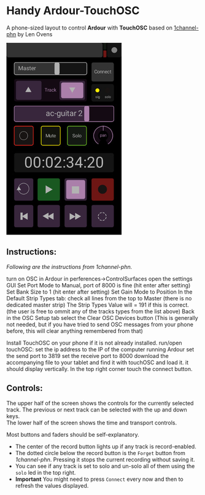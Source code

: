 # Handy Ardour-TouchOSC

A phone-sized layout to control **Ardour** with **TouchOSC** based on [1channel-phn][link] by Len Ovens

![Screenshot][screenshot]

## Instructions:

*Following are the instructions from 1channel-phn.*

turn on OSC in Ardour in perferences->ControlSurfaces
open the settings GUI
Set Port Mode to Manual, port of 8000 is fine (hit enter after setting)
Set Bank Size to 1 (hit enter after setting)
Set Gain Mode to Position
In the Default Strip Types tab:
	check all lines from the top to Master (there is no dedicated master strip)
	The Strip Types Value will = 191 if this is correct.
	(the user is free to ommit any of the tracks types from the list above)
Back in the OSC Setup tab select the Clear OSC Devices button
	(This is generally not needed, but if you have tried to send OSC messages from
	your phone before, this will clear anything remembered from that)

Install TouchOSC on your phone if it is not already installed.
run/open touchOSC:
set the ip address to the IP of the computer running Ardour
set the send port to 3819
set the receive port to 8000
download the accompanying file to your tablet and find it with touchOSC and load it.
it should display vertically.
In the top right corner touch the connect button.

## Controls:

The upper half of the screen shows the controls for the currently selected track. The previous or next track can be selected with the up and down keys.  
The lower half of the screen shows the time and transport controls.

Most buttons and faders should be self-explanatory.
  - The center of the record button lights up if any track is record-enabled.
  - The dotted circle below the record button is the `Forget` button from *1channel-phn*. Pressing it stops the current recording without saving it.
  - You can see if any track is set to solo and un-solo all of them using the `solo` led in the top right.
  - **Important** You might need to press `Connect` every now and then to refresh the values displayed.
  

[link]: https://github.com/ovenwerks/ardour-touchOSC/tree/master/1channel-phn
[screenshot]: screenshot.jpg

